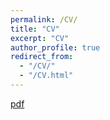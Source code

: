 ```yaml
---
permalink: /CV/
title: "CV"
excerpt: "CV"
author_profile: true
redirect_from: 
  - "/CV/"
  - "/CV.html"
---
```



[pdf](https://github.com/BowenL1/BowenL1.github.io/blob/master/files/resume_bowenli.pdf)
